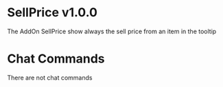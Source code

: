 # SellPrice v1.0.0

The AddOn SellPrice show always the sell price from an item in the tooltip

# Chat Commands

There are not chat commands